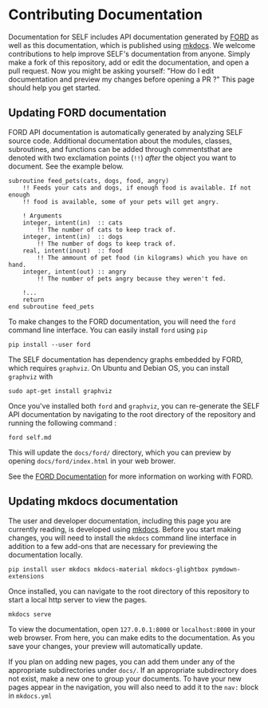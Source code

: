 # Contributing Documentation

Documentation for SELF includes API documentation generated by [FORD](https://fortranwiki.org/fortran/show/FORD) as well as this documentation, which is published using [mkdocs](https://www.mkdocs.org/). We welcome contributions to help improve SELF's documentation from anyone. Simply make a fork of this repository, add or edit the documentation, and open a pull request. Now you might be asking yourself: "How do I edit documentation and preview my changes before opening a PR ?" This page should help you get started.

## Updating FORD documentation
FORD API documentation is automatically generated by analyzing SELF source code. Additional documentation about the modules, classes, subroutines, and functions can be added through commentsthat are denoted with two exclamation points (`!!`) *after* the object you want to document. See the example below.

```
subroutine feed_pets(cats, dogs, food, angry)
    !! Feeds your cats and dogs, if enough food is available. If not enough
    !! food is available, some of your pets will get angry.

    ! Arguments
    integer, intent(in)  :: cats
        !! The number of cats to keep track of.
    integer, intent(in)  :: dogs
        !! The number of dogs to keep track of.
    real, intent(inout)  :: food
        !! The ammount of pet food (in kilograms) which you have on hand.
    integer, intent(out) :: angry
	    !! The number of pets angry because they weren't fed.
		
    !...
    return
end subroutine feed_pets
```

To make changes to the FORD documentation, you will need the `ford` command line interface. You can easily install `ford` using `pip`

```
pip install --user ford
```

The SELF documentation has dependency graphs embedded by FORD, which requires `graphviz`. On Ubuntu and Debian OS, you can install `graphviz` with

```
sudo apt-get install graphviz
```

Once you've installed both `ford` and `graphviz`, you can re-generate the SELF API documentation by navigating to the root directory of the repository and running the following command : 

```
ford self.md
```

This will update the `docs/ford/` directory, which you can preview by opening `docs/ford/index.html` in your web brower.

See the [FORD Documentation](https://github.com/Fortran-FOSS-Programmers/ford/wiki) for more information on working with FORD.

## Updating mkdocs documentation
The user and developer documentation, including this page you are currently reading, is developed using [mkdocs](https://mkdocs.org). Before you start making changes, you will need to install the `mkdocs` command line interface in addition to a few add-ons that are necessary for previewing the documentation locally.

```
pip install user mkdocs mkdocs-material mkdocs-glightbox pymdown-extensions
```

Once installed, you can navigate to the root directory of this repository to start a local http server to view the pages.

```
mkdocs serve
```

To view the documentation, open `127.0.0.1:8000` or `localhost:8000` in your web browser. From here, you can make edits to the documentation. As you save your changes, your preview will automatically update.

If you plan on adding new pages, you can add them under any of the appropriate subdirectories under `docs/`. If an appropriate subdirectory does not exist, make a new one to group your documents. To have your new pages appear in the navigation, you will also need to add it to the `nav:` block in `mkdocs.yml`

